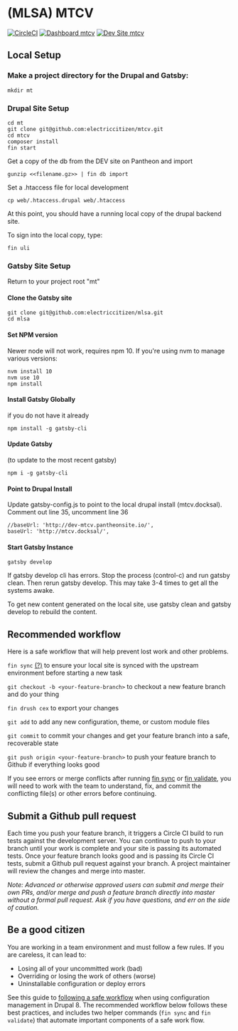 # (MLSA) MTCV

[![CircleCI](https://circleci.com/gh/broeker/mtcv.svg?style=shield)](https://circleci.com/gh/broeker/mtcv)
[![Dashboard mtcv](https://img.shields.io/badge/dashboard-mtcv-yellow.svg)](https://dashboard.pantheon.io/sites/ad79477c-5d06-4234-b6b8-582ebeee0e5c#dev/code)
[![Dev Site mtcv](https://img.shields.io/badge/site-mtcv-blue.svg)](http://dev-mtcv.pantheonsite.io/)

## Local Setup

### Make a project directory for the Drupal and Gatsby:
```mkdir mt```

### Drupal Site Setup
```
cd mt
git clone git@github.com:electriccitizen/mtcv.git
cd mtcv
composer install
fin start
```
Get a copy of the db from the DEV site on Pantheon and import
```
gunzip <<filename.gz>> | fin db import
```
Set a .htaccess file for local development
```
cp web/.htaccess.drupal web/.htaccess
```
At this point, you should have a running local copy of the drupal backend site.  

To sign into the local copy, type:
```
fin uli
```




### Gatsby Site Setup
Return to your project root "mt"

#### Clone the Gatsby site
```
git clone git@github.com:electriccitizen/mlsa.git
cd mlsa
```
#### Set NPM version
Newer node will not work, requires npm 10. If you're using nvm to manage various versions: 
```
nvm install 10
nvm use 10
npm install
```
#### Install Gatsby Globally 
if you do not have it already
```
npm install -g gatsby-cli
```
#### Update Gatsby
(to update to the most recent gatsby)
```
npm i -g gatsby-cli 
```
#### Point to Drupal Install
Update gatsby-config.js to point to the local drupal install (mtcv.docksal). 
Comment out line 35, uncomment line 36
```
//baseUrl: 'http://dev-mtcv.pantheonsite.io/',
baseUrl: 'http://mtcv.docksal/',
```
#### Start Gatsby Instance

```
gatsby develop
```

If gatsby develop cli has errors. Stop the process (control-c) and run gatsby clean. Then rerun gatsby develop. This may take 3-4 times to get all the systems awake.

To get new content generated on the local site, use gatsby clean and gatsby develop to rebuild the content.

## Recommended workflow

Here is a safe workflow that will help prevent lost work and other problems.

```fin sync``` [(?)](docs/commands/SYNC.md) to ensure your local site is synced with the upstream environment before starting a new task 

```git checkout -b <your-feature-branch>``` to checkout a new feature branch and do your thing

```fin drush cex``` to export your changes

```git add``` to add any new configuration, theme, or custom module files 

```git commit``` to commit your changes and get your feature branch into a safe, recoverable state

```git push origin <your-feature-branch>``` to push your feature branch to Github if everything looks good

If you see errors or merge conflicts after running [fin sync](docs/commands/SYNC.md) or [fin validate](docs/commands/VALIDATE.md), you will need to work with the team to understand, fix, and commit the conflicting file(s) or other errors before continuing.

## Submit a Github pull request

Each time you push your feature branch, it triggers a Circle CI build to run tests against the development server. You can continue to push to your branch until your work is complete and your site is passing its automated tests. Once your feature branch looks good and is passing its Circle CI tests, submit a Github pull request against your branch. A project maintainer will review the changes and merge into master.

*Note: Advanced or otherwise approved users can submit and merge their own PRs, and/or merge and push a feature branch directly into master without a formal pull request. Ask if you have questions, and err on the side of caution.*


## Be a good citizen

You are working in a team environment and must follow a few rules. If you are careless, it can lead to:

* Losing all of your uncommitted work (bad)
* Overriding or losing the work of others (worse)
* Uninstallable configuration or deploy errors

See this guide to [following a safe workflow](docs/workflow/WORKFLOW.md) when using configuration management in Drupal 8. The recommended workflow below follows these best practices, and includes two helper commands (```fin sync``` and ```fin validate```) that automate important components of a safe work flow.
